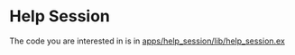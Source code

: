 # Help Session

The code you are interested in is in
[apps/help_session/lib/help_session.ex](https://github.com/nyu-distributed-systems/help-session/blob/master/apps/help_session/lib/help_session.ex)
